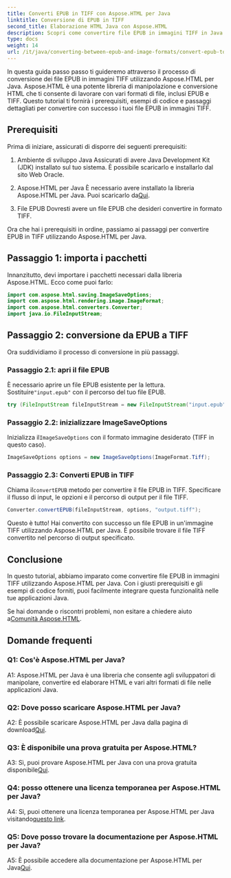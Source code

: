 ```yaml
---
title: Converti EPUB in TIFF con Aspose.HTML per Java
linktitle: Conversione di EPUB in TIFF
second_title: Elaborazione HTML Java con Aspose.HTML
description: Scopri come convertire file EPUB in immagini TIFF in Java con Aspose.HTML, una potente libreria di manipolazione HTML.
type: docs
weight: 14
url: /it/java/converting-between-epub-and-image-formats/convert-epub-to-tiff/
---
```

In questa guida passo passo ti guideremo attraverso il processo di conversione dei file EPUB in immagini TIFF utilizzando Aspose.HTML per Java. Aspose.HTML è una potente libreria di manipolazione e conversione HTML che ti consente di lavorare con vari formati di file, inclusi EPUB e TIFF. Questo tutorial ti fornirà i prerequisiti, esempi di codice e passaggi dettagliati per convertire con successo i tuoi file EPUB in immagini TIFF.

## Prerequisiti

Prima di iniziare, assicurati di disporre dei seguenti prerequisiti:

1. Ambiente di sviluppo Java
Assicurati di avere Java Development Kit (JDK) installato sul tuo sistema. È possibile scaricarlo e installarlo dal sito Web Oracle.

2. Aspose.HTML per Java
 È necessario avere installato la libreria Aspose.HTML per Java. Puoi scaricarlo da[Qui](https://releases.aspose.com/html/java/).

3. File EPUB
Dovresti avere un file EPUB che desideri convertire in formato TIFF.

Ora che hai i prerequisiti in ordine, passiamo ai passaggi per convertire EPUB in TIFF utilizzando Aspose.HTML per Java.

## Passaggio 1: importa i pacchetti

Innanzitutto, devi importare i pacchetti necessari dalla libreria Aspose.HTML. Ecco come puoi farlo:

```java
import com.aspose.html.saving.ImageSaveOptions;
import com.aspose.html.rendering.image.ImageFormat;
import com.aspose.html.converters.Converter;
import java.io.FileInputStream;
```

## Passaggio 2: conversione da EPUB a TIFF

Ora suddividiamo il processo di conversione in più passaggi.

### Passaggio 2.1: apri il file EPUB

 È necessario aprire un file EPUB esistente per la lettura. Sostituire`"input.epub"` con il percorso del tuo file EPUB.

```java
try (FileInputStream fileInputStream = new FileInputStream("input.epub")) {
```

### Passaggio 2.2: inizializzare ImageSaveOptions

 Inizializza il`ImageSaveOptions` con il formato immagine desiderato (TIFF in questo caso).

```java
ImageSaveOptions options = new ImageSaveOptions(ImageFormat.Tiff);
```

### Passaggio 2.3: Converti EPUB in TIFF

 Chiama il`convertEPUB` metodo per convertire il file EPUB in TIFF. Specificare il flusso di input, le opzioni e il percorso di output per il file TIFF.

```java
Converter.convertEPUB(fileInputStream, options, "output.tiff");
```

Questo è tutto! Hai convertito con successo un file EPUB in un'immagine TIFF utilizzando Aspose.HTML per Java. È possibile trovare il file TIFF convertito nel percorso di output specificato.

## Conclusione

In questo tutorial, abbiamo imparato come convertire file EPUB in immagini TIFF utilizzando Aspose.HTML per Java. Con i giusti prerequisiti e gli esempi di codice forniti, puoi facilmente integrare questa funzionalità nelle tue applicazioni Java.

Se hai domande o riscontri problemi, non esitare a chiedere aiuto a[Comunità Aspose.HTML](https://forum.aspose.com/).

## Domande frequenti

### Q1: Cos'è Aspose.HTML per Java?

A1: Aspose.HTML per Java è una libreria che consente agli sviluppatori di manipolare, convertire ed elaborare HTML e vari altri formati di file nelle applicazioni Java.

### Q2: Dove posso scaricare Aspose.HTML per Java?

 A2: È possibile scaricare Aspose.HTML per Java dalla pagina di download[Qui](https://releases.aspose.com/html/java/).

### Q3: È disponibile una prova gratuita per Aspose.HTML?

 A3: Sì, puoi provare Aspose.HTML per Java con una prova gratuita disponibile[Qui](https://releases.aspose.com/).

### Q4: posso ottenere una licenza temporanea per Aspose.HTML per Java?

 A4: Sì, puoi ottenere una licenza temporanea per Aspose.HTML per Java visitando[questo link](https://purchase.aspose.com/temporary-license/).

### Q5: Dove posso trovare la documentazione per Aspose.HTML per Java?

 A5: È possibile accedere alla documentazione per Aspose.HTML per Java[Qui](https://reference.aspose.com/html/java/).